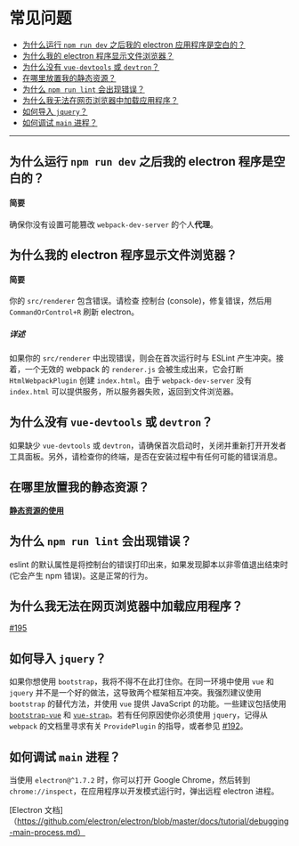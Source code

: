 # 常见问题

* [为什么运行 `npm run dev` 之后我的 electron 应用程序是空白的？](#why-is-my-electron-app-blank-after-running-npm-run-dev)
* [为什么我的 electron 程序显示文件浏览器？](#why-does-my-electron-app-show-a-file-explorer)
* [为什么没有 `vue-devtools` 或 `devtron`？](#why-is-vue-devtoolsdevtron-missing)
* [在哪里放置我的静态资源？](#where-do-i-put-static-assets)
* [为什么 `npm run lint` 会出现错误？](#why-did-npm-run-lint-end-with-an-error)
* [为什么我无法在网页浏览器中加载应用程序？](#why-cant-i-load-my-app-in-a-web-browser)
* [如何导入 `jquery`？](#how-do-import-jquery)
* [如何调试 `main` 进程？](#how-can-i-debug-the-main-process)

---

## 为什么运行 `npm run dev` 之后我的 electron 程序是空白的？

#### 简要

确保你没有设置可能篡改 `webpack-dev-server` 的个人**代理**。

## 为什么我的 electron 程序显示文件浏览器？

#### 简要

你的 `src/renderer` 包含错误。请检查 控制台 (console)，修复错误，然后用 `CommandOrControl+R` 刷新 electron。

##### 详述

如果你的 `src/renderer` 中出现错误，则会在首次运行时与 ESLint 产生冲突。接着，一个无效的 webpack 的 `renderer.js` 会被生成出来，它会打断 `HtmlWebpackPlugin` 创建 `index.html`。由于 `webpack-dev-server` 没有 `index.html` 可以提供服务，所以服务器失败，返回到文件浏览器。

## 为什么没有 `vue-devtools` 或 `devtron`？

如果缺少 `vue-devtools` 或 `devtron`，请确保首次启动时，关闭并重新打开开发者工具面板。另外，请检查你的终端，是否在安装过程中有任何可能的错误消息。

## 在哪里放置我的静态资源？

[**静态资源的使用**](/using-static-assets.md)

## 为什么 `npm run lint` 会出现错误？

eslint 的默认属性是将控制台的错误打印出来，如果发现脚本以非零值退出结束时 \(它会产生 npm 错误\)。这是正常的行为。

## 为什么我无法在网页浏览器中加载应用程序？

[\#195](https://github.com/SimulatedGREG/electron-vue/issues/195)

## 如何导入 `jquery`？

如果你想使用 `bootstrap`，我将不得不在此打住你。在同一环境中使用 `vue` 和 `jquery` 并不是一个好的做法，这导致两个框架相互冲突。我强烈建议使用 `bootstrap` 的替代方法，并使用 `vue` 提供 JavaScript 的功能。一些建议包括使用 [`bootstrap-vue`](https://github.com/bootstrap-vue/bootstrap-vue) 和 [`vue-strap`](https://github.com/yuche/vue-strap)。若有任何原因使你必须使用 `jquery`，记得从 `webpack` 的文档里寻求有关 `ProvidePlugin` 的指导，或者参见 [\#192](https://github.com/SimulatedGREG/electron-vue/issues/192)。

## 如何调试 `main` 进程？

当使用 `electron@^1.7.2` 时，你可以打开 Goog​​le Chrome，然后转到 `chrome://inspect`，在应用程序以开发模式运行时，弹出远程 electron 进程。

[Electron 文档]（https://github.com/electron/electron/blob/master/docs/tutorial/debugging-main-process.md）
